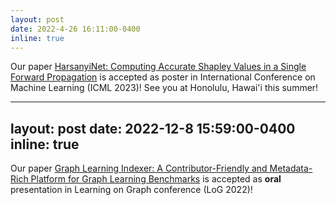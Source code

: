 ```yaml
---
layout: post
date: 2022-4-26 16:11:00-0400
inline: true
---
```


Our paper [HarsanyiNet: Computing Accurate Shapley Values in a Single Forward Propagation](https://arxiv.org/abs/2304.01811) is accepted as poster in International Conference on Machine Learning (ICML 2023)! See you at Honolulu, Hawai'i this summer!

---
layout: post
date: 2022-12-8 15:59:00-0400
inline: true
---

Our paper [Graph Learning Indexer: A Contributor-Friendly and Metadata-Rich Platform for Graph Learning Benchmarks](https://arxiv.org/abs/2212.04537) is accepted as **oral** presentation in Learning on Graph conference (LoG 2022)!
